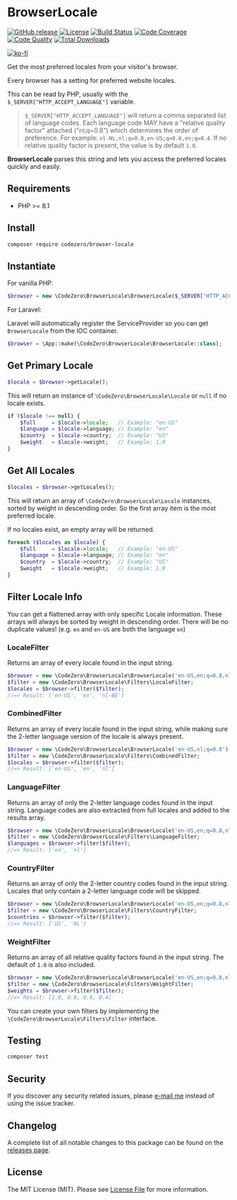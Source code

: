 # BrowserLocale

[![GitHub release](https://img.shields.io/github/release/codezero-be/browser-locale.svg?style=flat-square)](https://github.com/codezero-be/browser-locale/releases)
[![License](https://img.shields.io/packagist/l/codezero/browser-locale.svg?style=flat-square)](LICENSE.md)
[![Build Status](https://img.shields.io/github/actions/workflow/status/codezero-be/browser-locale/run-tests.yml?style=flat-square&logo=github&logoColor=white&label=tests)](https://github.com/codezero-be/browser-locale/actions)
[![Code Coverage](https://img.shields.io/codacy/coverage/7948f1eaee514e47b4a07f268afc630f/master?style=flat-square)](https://app.codacy.com/gh/codezero-be/browser-locale)
[![Code Quality](https://img.shields.io/codacy/grade/7948f1eaee514e47b4a07f268afc630f/master?style=flat-square)](https://app.codacy.com/gh/codezero-be/browser-locale)
[![Total Downloads](https://img.shields.io/packagist/dt/codezero/browser-locale.svg?style=flat-square)](https://packagist.org/packages/codezero/browser-locale)

[![ko-fi](https://www.ko-fi.com/img/githubbutton_sm.svg)](https://ko-fi.com/R6R3UQ8V)

Get the most preferred locales from your visitor's browser.

Every browser has a setting for preferred website locales.

This can be read by PHP, usually with the `$_SERVER["HTTP_ACCEPT_LANGUAGE"]` variable.

> `$_SERVER["HTTP_ACCEPT_LANGUAGE"]` will return a comma separated list of language codes. Each language code MAY have a "relative quality factor" attached ("nl;q=0.8") which determines the order of preference. For example: `nl-NL,nl;q=0.8,en-US;q=0.6,en;q=0.4`. If no relative quality factor is present, the value is by default `1.0`.

**BrowserLocale** parses this string and lets you access the preferred locales quickly and easily.

##  Requirements

- PHP >= 8.1

## Install

```bash
composer require codezero/browser-locale
```

## Instantiate

For vanilla PHP:

```php
$browser = new \CodeZero\BrowserLocale\BrowserLocale($_SERVER["HTTP_ACCEPT_LANGUAGE"]);
```

For Laravel:

Laravel will automatically register the ServiceProvider so you can get `BrowserLocale` from the IOC container.

```php
$browser = \App::make(\CodeZero\BrowserLocale\BrowserLocale::class);
```

## Get Primary Locale

```php
$locale = $browser->getLocale();
```

This will return an instance of `\CodeZero\BrowserLocale\Locale` or `null` if no locale exists.

```php
if ($locale !== null) {
    $full     = $locale->locale;   // Example: "en-US"
    $language = $locale->language; // Example: "en"
    $country  = $locale->country;  // Example: "US"
    $weight   = $locale->weight;   // Example: 1.0
}
```

## Get All Locales

```php
$locales = $browser->getLocales();
```

This will return an array of `\CodeZero\BrowserLocale\Locale` instances, sorted by weight in descending order.
So the first array item is the most preferred locale.

If no locales exist, an empty array will be returned.

```php
foreach ($locales as $locale) {
    $full     = $locale->locale;   // Example: "en-US"
    $language = $locale->language; // Example: "en"
    $country  = $locale->country;  // Example: "US"
    $weight   = $locale->weight;   // Example: 1.0  
}
```

## Filter Locale Info

You can get a flattened array with only specific Locale information.
These arrays will always be sorted by weight in descending order.
There will be no duplicate values! (e.g. `en` and `en-US` are both the language `en`)

### LocaleFilter

Returns an array of every locale found in the input string.

```php
$browser = new \CodeZero\BrowserLocale\BrowserLocale('en-US,en;q=0.8,nl-NL;q=0.6');
$filter = new \CodeZero\BrowserLocale\Filters\LocaleFilter;
$locales = $browser->filter($filter);
//=> Result: ['en-US', 'en', 'nl-BE']
```

### CombinedFilter

Returns an array of every locale found in the input string, while making sure the 2-letter language version of the locale is always present.

```php
$browser = new \CodeZero\BrowserLocale\BrowserLocale('en-US,nl;q=0.8');
$filter = new \CodeZero\BrowserLocale\Filters\CombinedFilter;
$locales = $browser->filter($filter);
//=> Result: ['en-US', 'en', 'nl']
```

### LanguageFilter

Returns an array of only the 2-letter language codes found in the input string. Language codes are also extracted from full locales and added to the results array.

```php
$browser = new \CodeZero\BrowserLocale\BrowserLocale('en-US,en;q=0.8,nl-NL;q=0.6');
$filter = new \CodeZero\BrowserLocale\Filters\LanguageFilter;
$languages = $browser->filter($filter);
//=> Result: ['en', 'nl']
```

### CountryFilter

Returns an array of only the 2-letter country codes found in the input string. Locales that only contain a 2-letter language code will be skipped.

```php
$browser = new \CodeZero\BrowserLocale\BrowserLocale('en-US,en;q=0.8,nl-NL;q=0.6,nl;q=0.4');
$filter = new \CodeZero\BrowserLocale\Filters\CountryFilter;
$countries = $browser->filter($filter);
//=> Result: ['US', 'NL']
```

### WeightFilter

Returns an array of all relative quality factors found in the input string. The default of `1.0` is also included.

```php
$browser = new \CodeZero\BrowserLocale\BrowserLocale('en-US,en;q=0.8,nl-NL;q=0.6,nl;q=0.4');
$filter = new \CodeZero\BrowserLocale\Filters\WeightFilter;
$weights = $browser->filter($filter);
//=> Result: [1.0, 0.8, 0.6, 0.4]
```

You can create your own filters by implementing the `\CodeZero\BrowserLocale\Filters\Filter` interface.

## Testing

```bash
composer test
```

## Security

If you discover any security related issues, please [e-mail me](mailto:ivan@codezero.be) instead of using the issue tracker.

## Changelog

A complete list of all notable changes to this package can be found on the
[releases page](https://github.com/codezero-be/browser-locale/releases).

## License

The MIT License (MIT). Please see [License File](LICENSE.md) for more information.
